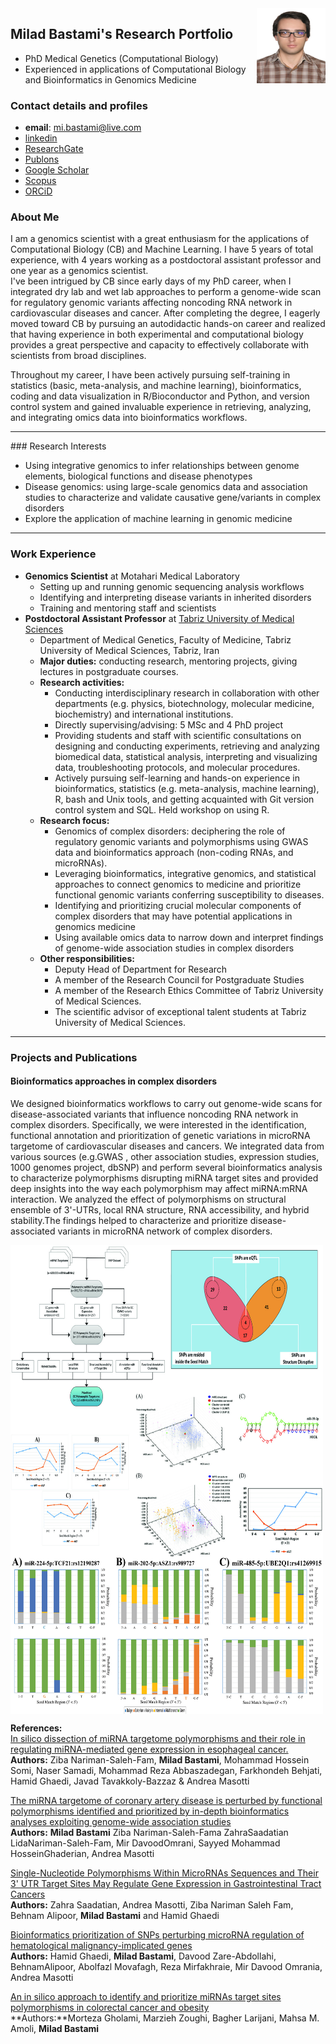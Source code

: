 <img align="Right" width="110" height="120" margin-right = '0' margin-left = '20' src="./Figures/Milad_Bastami.jpg">

## Milad Bastami's Research Portfolio

- PhD Medical Genetics (Computational Biology)
- Experienced in applications of Computational Biology and Bioinformatics in Genomics Medicine

### Contact details and profiles

- **email**: mi.bastami@live.com
- [linkedin](https://www.linkedin.com/in/milad-bastami/)
- [ResearchGate](https://www.researchgate.net/profile/Milad-Bastami-2)
- [Publons](https://publons.com/researcher/1428182/milad-bastami/)
- [Google Scholar](https://scholar.google.com/citations?user=qzfFHyUAAAAJ&hl=en)
- [Scopus](https://www.scopus.com/authid/detail.uri?authorId=55643811800)
- [ORCiD](https://orcid.org/0000-0002-7686-4505)

### About Me

I am a genomics scientist with a great enthusiasm for the applications of Computational Biology (CB) and Machine Learning. I have 5 years of total experience, with 4 years working as a postdoctoral assistant professor and one year as a genomics scientist.  
I've been intrigued by CB since early days of my PhD career, when I integrated dry lab and wet lab approaches to perform a genome-wide scan for regulatory genomic variants affecting noncoding RNA network in cardiovascular diseases and cancer. After completing the degree, I eagerly moved toward CB by pursuing an autodidactic hands-on career and realized that having experience in both experimental and computational biology provides a great perspective and capacity to effectively collaborate with scientists from broad disciplines.

Throughout my career, I have been actively pursuing self-training in statistics (basic, meta-analysis, and machine learning), bioinformatics, coding and data visualization in R/Bioconductor and Python, and version control system and gained invaluable experience in retrieving, analyzing, and integrating omics data into bioinformatics workflows.
<hr>
### Research Interests

- Using integrative genomics to infer relationships between genome elements, biological functions and disease phenotypes
- Disease genomics: using large-scale genomics data and association studies to characterize and validate causative gene/variants in complex disorders
- Explore the application of machine learning in genomic medicine

<hr>

### Work Experience

- **Genomics Scientist** at Motahari Medical Laboratory
  - Setting up and running genomic sequencing analysis workflows
  - Identifying and interpreting disease variants in inherited disorders
  - Training and mentoring staff and scientists
- __Postdoctoral Assistant Professor__ at [Tabriz University of Medical Sciences](https://www.linkedin.com/school/tabriz-university-of-medical-sciences/)
  - Department of Medical Genetics, Faculty of Medicine, Tabriz University of Medical Sciences, Tabriz, Iran
  - **Major duties:** conducting research, mentoring projects, giving lectures in postgraduate courses.
  - __Research activities:__
    - Conducting interdisciplinary research in collaboration with other departments (e.g. physics, biotechnology, molecular medicine, biochemistry) and international institutions.
    - Directly supervising/advising: 5 MSc and 4 PhD project
    - Providing students and staff with scientific consultations on designing and conducting experiments, retrieving and analyzing biomedical data, statistical analysis, interpreting and visualizing data, troubleshooting protocols, and molecular procedures.
    - Actively pursuing self-learning and hands-on experience in bioinformatics, statistics (e.g. meta-analysis, machine learning), R, bash and Unix tools, and getting acquainted with Git version control system and SQL. Held workshop on using R.
  - __Research focus:__
    - Genomics of complex disorders: deciphering the role of regulatory genomic variants and polymorphisms using GWAS data and bioinformatics approach (non-coding RNAs, and microRNAs).
    - Leveraging bioinformatics, integrative genomics, and statistical approaches to connect genomics to medicine and prioritize functional genomic variants conferring susceptibility to diseases.
    - Identifying and prioritizing crucial molecular components of complex disorders that may have potential applications in genomics medicine
    - Using available omics data to narrow down and interpret findings of genome-wide association studies in complex disorders
  - __Other responsibilities:__
    - Deputy Head of Department for Research
    - A member of the Research Council for Postgraduate Studies
    - A member of the Research Ethics Committee of Tabriz University of Medical Sciences.
    - The scientific advisor of exceptional talent students at Tabriz University of Medical Sciences.

<hr>

### Projects and Publications

#### Bioinformatics approaches in complex disorders
We designed bioinformatics workflows to carry out genome-wide scans for disease-associated variants that influence noncoding RNA network in complex disorders. Specifically, we were interested in the identification, functional annotation and prioritization of genetic variations in microRNA targetome of cardiovascular diseases and cancers. We integrated data from various sources (e.g.GWAS , other association studies, expression studies, 1000 genomes project, dbSNP) and perform several bioinformatics analysis to characterize polymorphisms disrupting miRNA target sites and provided deep insights into the way each polymorphism may affect miRNA:mRNA interaction. We analyzed the effect of polymorphisms on structural ensemble of 3'-UTRs, local RNA structure, RNA accessibility, and hybrid stability.The findings helped to characterize and prioritize disease-associated variants in microRNA network of complex disorders.

<img align="center" text-align = 'bottom' width="500" height="500" margin-left = 'auto' margin-right = 'auto' src="./Figures/Figure1.jpg">

<img align="center" width="500" height="250" margin-right = '5' margin-left = '10' src="./Figures/Figure2.jpg" style = "text-align:bottom;">

**References:**  
[In silico dissection of miRNA targetome polymorphisms and their role in regulating miRNA-mediated gene expression in esophageal cancer.](https://doi.org/10.1007/s12013-016-0754-5)  
**Authors:** Ziba Nariman-Saleh-Fam, **Milad Bastami**, Mohammad Hossein Somi, Naser Samadi, Mohammad Reza Abbaszadegan, Farkhondeh Behjati, Hamid Ghaedi, Javad Tavakkoly-Bazzaz & Andrea Masotti  
  
[The miRNA targetome of coronary artery disease is perturbed by functional polymorphisms identified and prioritized by in-depth bioinformatics analyses exploiting genome-wide association studies](https://doi.org/10.1016/j.gene.2016.08.054)  
**Authors:** **Milad Bastami** Ziba Nariman-Saleh-Fama ZahraSaadatian LidaNariman-Saleh-Fam, Mir DavoodOmrani, Sayyed Mohammad HosseinGhaderian, Andrea Masotti  
  
[Single-Nucleotide Polymorphisms Within MicroRNAs Sequences and Their 3' UTR Target Sites May Regulate Gene Expression in Gastrointestinal Tract Cancers](https://www.ncbi.nlm.nih.gov/pmc/articles/PMC4166088/)  
**Authors:** Zahra Saadatian, Andrea Masotti, Ziba Nariman Saleh Fam, Behnam Alipoor, **Milad Bastami** and Hamid Ghaedi
  
[Bioinformatics prioritization of SNPs perturbing microRNA regulation of hematological malignancy-implicated genes]()  
**Authors:** Hamid Ghaedi, **Milad Bastami**, Davood Zare-Abdollahi, BehnamAlipoor, Abolfazl Movafagh, Reza Mirfakhraie, Mir Davood Omrania, Andrea Masotti
  
[An in silico approach to identify and prioritize miRNAs target sites polymorphisms in colorectal cancer and obesity](https://doi.org/10.1002/cam4.3546)  
**Authors:**Morteza Gholami, Marzieh Zoughi, Bagher Larijani, Mahsa M. Amoli, **Milad Bastami**
